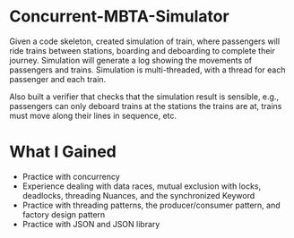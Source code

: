 # Concurrent-MBTA-Simulator

Given a code skeleton, created simulation of train, where passengers will ride trains between stations, boarding and deboarding to complete their journey. Simulation will generate a log showing the movements of passengers and trains. Simulation is multi-threaded, with a thread for each passenger and each train. 

Also built a verifier that checks that the simulation result is sensible, e.g., passengers can only deboard trains at the stations the trains are at, trains must move along their lines in sequence, etc.

# What I Gained

* Practice with concurrency
* Experience dealing with data races, mutual exclusion with locks, deadlocks, threading Nuances, and the synchronized Keyword
* Practice with threading patterns, the producer/consumer pattern, and factory design pattern
* Practice with JSON and JSON library
